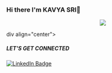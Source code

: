 ### Hi there  I'm KAVYA SRI👋

<!-- Typing SVG -->
<p align="center">
  <img src="https://readme-typing-svg.demolab.com/?lines=MAKE+IT+WORK,MAKE++IT+RIGHT,MAKE+IT+FAST. ">
</p>

div align="center">
  <h5> LET'S GET CONNECTED </h5>
   
   [![LinkedIn Badge](https://img.shields.io/badge/LinkedIn-0077B5?style=flat&logo=linkedin&logoColor=white)](https://www.linkedin.com/in/kavya-sri-32467a225)
   
</div>

